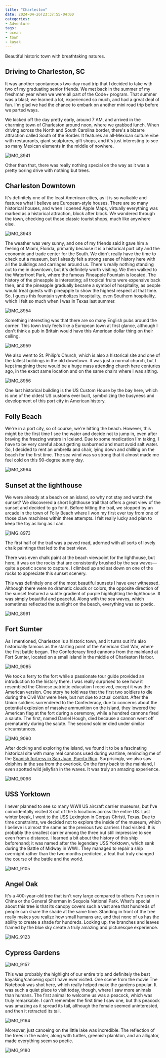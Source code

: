 ```yaml
---
title: "Charleston"
date: 2024-04-26T23:37:55-04:00
categories:
- Adventure
tags:
- ocean
- town
- kayak
---
```


Beautiful historic town with breathtaking natures.

## Driving to Charleston, SC

It was another spontaneous two-day road trip that I decided to take with two of my graduating senior friends. We met back in the summer of my freshman year when we were all part of the Code+ program. That summer was a blast; we learned a lot, experienced so much, and had a great deal of fun. I'm glad we had the chance to embark on another mini road trip before we parted ways.

We kicked off the day pretty early, around 7 AM, and arrived in the charming town of Charleston around noon, where we grabbed lunch. When driving across the North and South Carolina border, there's a bizarre attraction called South of the Border. It features an all-Mexican culture vibe with restaurants, giant sculptures, gift shops, and it's just interesting to see so many Mexican elements in the middle of nowhere.

![IMG_8941](IMG_8941.jpg)

Other than that, there was really nothing special on the way as it was a pretty boring drive with nothing but trees.

## Charleston Downtown

It's definitely one of the least American cities, as it is so walkable and features what I believe are European-style houses. There are so many historical houses, and when I opened Apple Maps, virtually everything was marked as a historical attraction, block after block. We wandered through the town, checking out those classic tourist shops, much like anywhere else.

![IMG_8943](IMG_8943.jpg)

The weather was very sunny, and one of my friends said it gave him a feeling of Miami, Florida, primarily because it is a historical port city and the economic and trade center for the South. We didn't really have the time to check out a museum, but I already felt a strong sense of history here with all the buildings and carriages around us. There's really nothing standing out to me in downtown, but it's definitely worth visiting. We then walked to the Waterfront Park, where the famous Pineapple Fountain is located. The history of the pineapple is interesting; all tropical fruits were expensive back then, and the pineapple gradually became a symbol of hospitality, as people would treat guests with pineapple to show the highest respect at that time. So, I guess this fountain symbolizes hospitality, even Southern hospitality, which I felt so much when I was in Texas last summer.

![IMG_8954](IMG_8954.jpg)

Something interesting was that there are so many English pubs around the corner. This town truly feels like a European town at first glance, although I don't think a pub in Britain would have this American dollar thing on their ceiling.

![IMG_8959](IMG_8959.jpg)

We also went to St. Philip's Church, which is also a historical site and one of the tallest buildings in the old downtown. It was just a normal church, but I kept imagining there would be a huge mass attending church here centuries ago, in the exact same location and on the same chairs where I was sitting.

![IMG_8956](IMG_8956.jpg)

One last historical building is the US Custom House by the bay here, which is one of the oldest US customs ever built, symbolizing the busyness and development of this port city in American history.

## Folly Beach

We're in a port city, so of course, we're hitting the beach. However, this might be the first time I see the water and decide not to jump in, even after braving the freezing waters in Iceland. Due to some medication I'm taking, I have to be very careful about getting sunburned and must avoid salt water. So, I decided to rent an umbrella and chair, lying down and chilling on the beach for the first time. The sea wind was so strong that it almost made me feel cold on this 90-degree sunny day.

![IMG_8964](IMG_8964.jpg)

## Sunset at the lighthouse

We were already at a beach on an island, so why not stay and watch the sunset? We discovered a short lighthouse trail that offers a great view of the sunset and decided to go for it. Before hitting the trail, we stopped by an arcade in the town of Folly Beach where I won my first ever toy from one of those claw machines within three attempts. I felt really lucky and plan to keep the toy as long as I can.

![IMG_8973](IMG_8973.jpg)

The first half of the trail was a paved road, adorned with all sorts of lovely chalk paintings that led to the best view.

There was even chalk paint at the beach viewpoint for the lighthouse, but here, it was on the rocks that are consistently brushed by the sea waves—quite a poetic scene to capture. I climbed up and sat down on one of the rocks to appreciate this sunset scenery.

This was definitely one of the most beautiful sunsets I have ever witnessed. Although there were no dramatic clouds or colors, the opposite direction of the sunset featured a subtle gradient of purple highlighting the lighthouse. It was simply beautiful and peaceful. Along with the sea waves, which sometimes reflected the sunlight on the beach, everything was so poetic.

![IMG_8991](IMG_8991.jpg)

## Fort Sumter

As I mentioned, Charleston is a historic town, and it turns out it's also historically famous as the starting point of the American Civil War, where the first battle began. The Confederacy fired cannons from the mainland at Fort Sumter, located on a small island in the middle of Charleston Harbor.

![IMG_9085](IMG_9085.jpg)

We took a ferry to the fort while a passionate tour guide provided an introduction to the history there. I was really surprised to see how it resembled the Chinese patriotic education I received, except it was the American version. One story he told was that the first two soldiers to die during the Civil War were here, but not due to actual combat. After the Union soldiers surrendered to the Confederacy, due to concerns about the potential explosion of massive ammunition on the island, they lowered the American flag at the fort during a ceremony, while a hundred cannons fired a salute. The first, named Daniel Hough, died because a cannon went off prematurely during the salute. The second soldier died under similar circumstances.

![IMG_9090](IMG_9090.jpg)

After docking and exploring the island, we found it to be a fascinating historical site with many real cannons used during wartime, reminding me of the [Spanish fortress in San Juan, Puerto Rico](/posts/2023-11-26-puerto-rico/#castillo-san-felipe-del-morro). Surprisingly, we also saw dolphins in the sea from the overlook. On the ferry back to the mainland, I even spotted wild jellyfish in the waves. It was truly an amazing experience.

![IMG_9096](IMG_9096.jpg)

## USS Yorktown

I never planned to see so many WWII US aircraft carrier museums, but I've coincidentally visited 3 out of the 5 locations across the entire US. Last winter break, I went to the USS Lexington in Corpus Christi, Texas. Due to time constraints, we decided not to explore the inside of the museum, which I believe is almost the same as the previous two carriers I had visited. It is probably the smallest carrier among the three but still impressive to see even from a distance. I learned a bit about the history of this ship beforehand; it was named after the legendary USS Yorktown, which sank during the Battle of Midway in WWII. They managed to repair a ship overnight rather than the two months predicted, a feat that truly changed the course of the battle and the world.

![IMG_9105](IMG_9105.jpg)

## Angel Oak

It's a 400-year-old tree that isn't very large compared to others I've seen in China or the General Sherman in Sequoia National Park. What's special about this tree is that its canopy covers such a vast area that hundreds of people can share the shade at the same time. Standing in front of the tree really makes you realize how small humans are, and that none of us has the ability to create a shade for hundreds. Looking up, the branches and leaves framed by the blue sky create a truly amazing and picturesque experience.

![IMG_9123](IMG_9123.jpg)

## Cypress Gardens

![IMG_9157](IMG_9157.jpg)

This was probably the highlight of our entire trip and definitely the best kayaking/canoeing spot I have ever visited. One scene from the movie The Notebook was shot here, which really helped make the gardens popular. It was such a quiet place to visit today, though, where I saw more animals than humans. The first animal to welcome us was a peacock, which was truly remarkable. I can't remember the first time I saw one, but this peacock was amazing as it spread its tail, although the female seemed uninterested, and then it retracted its tail.

![IMG_9164](IMG_9164.jpg)

Moreover, just canoeing on the little lake was incredible. The reflection of the trees in the water, along with turtles, greenish plankton, and an alligator, made everything seem so poetic.

![IMG_9180](IMG_9180.jpg)
